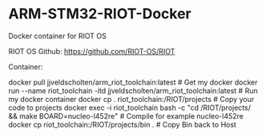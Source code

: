 # ARM-STM32-RIOT-Docker
Docker container for RIOT OS

RIOT OS Github: https://github.com/RIOT-OS/RIOT

Container:

docker pull jjveldscholten/arm_riot_toolchain:latest 				                            # Get my docker
docker run --name riot_toolchain -itd jjveldscholten/arm_riot_toolchain:latest	        # Run my docker container
docker cp . riot_toolchain:/RIOT/projects                                               # Copy your code to projects
docker exec -i riot_toolchain bash -c "cd /RIOT/projects/ && make BOARD=nucleo-l452re"  # Compile for example nucleo-l452re
docker cp riot_toolchain:/RIOT/projects/bin .                                           # Copy Bin back to Host
